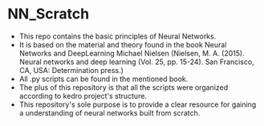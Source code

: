 # NN_Scratch
- This repo contains the basic principles of Neural Networks.
- It is based on the material and theory found in the book  Neural Networks and DeepLearning Michael Nielsen (Nielsen, M. A. (2015). Neural networks and deep learning (Vol. 25, pp. 15-24). San Francisco, CA, USA: Determination press.)
- All .py scripts can be found in the mentioned book.
- The plus of this repository is that all the scripts were organized according to kedro project's structure.
- This repository's sole purpose is to provide a clear resource for gaining a understanding of neural networks built from scratch.  

